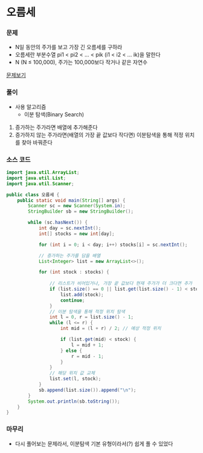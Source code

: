 # 오름세



### 문제

- N일 동안의 주가를 보고 가장 긴 오름세를 구하라
- 오름세란 부분수열 pi1 < pi2 < ... < pik (i1 < i2 < ... ik)을 말한다
- N (N ≤ 100,000), 주가는 100,000보다 작거나 같은 자연수

[문제보기](https://www.acmicpc.net/problem/3745)



### 풀이

- 사용 알고리즘
  - 이분 탐색(Binary Search)



1. 증가하는 주가라면 배열에 추가해준다
2. 증가하지 않는 주가라면(배열의 가장 끝 값보다 작다면) 이분탐색을 통해 적정 위치를 찾아 바꿔준다



### 소스 코드

```java
import java.util.ArrayList;
import java.util.List;
import java.util.Scanner;

public class 오름세 {
    public static void main(String[] args) {
        Scanner sc = new Scanner(System.in);
        StringBuilder sb = new StringBuilder();

        while (sc.hasNext()) {
            int day = sc.nextInt();
            int[] stocks = new int[day];

            for (int i = 0; i < day; i++) stocks[i] = sc.nextInt();

            // 증가하는 주가를 담을 배열
            List<Integer> list = new ArrayList<>();

            for (int stock : stocks) {
                
                // 리스트가 비어있거나, 가장 끝 값보다 현재 주가가 더 크다면 추가
                if (list.size() == 0 || list.get(list.size() - 1) < stock) {
                    list.add(stock);
                    continue;
                }
                // 이분 탐색을 통해 적정 위치 탐색
                int l = 0, r = list.size() - 1;
                while (l <= r) {
                    int mid = (l + r) / 2; // 예상 적정 위치

                    if (list.get(mid) < stock) {
                        l = mid + 1;
                    } else {
                        r = mid - 1;
                    }
                }
                // 해당 위치 값 교체
                list.set(l, stock);
            }
            sb.append(list.size()).append("\n");
        }
        System.out.println(sb.toString());
    }
}

```



### 마무리

- 다시 풀어보는 문제라서, 이분탐색 기본 유형이라서(?) 쉽게 풀 수 있었다